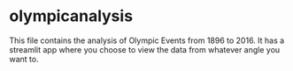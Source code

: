 # olympicanalysis
This file contains the analysis of Olympic Events from 1896 to 2016. 
It has a streamlit app where you choose to view the data from whatever angle you want to.
